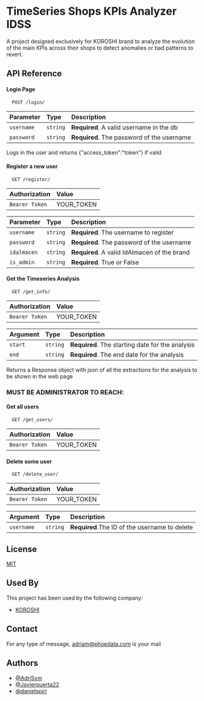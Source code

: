 
# TimeSeries Shops KPIs Analyzer IDSS

A project designed exclusively for KOROSHI brand to analyze the evolution of the main KPIs across their shops to detect anomalies or bad patterns to revert.



## API Reference

#### Login Page

```http
  POST /login/
```

| Parameter | Type     | Description                |
| :-------- | :------- | :------------------------- |
| `username` | `string` | **Required**. A valid username in the db |
| `password` | `string` | **Required**. The password of the username |

Logs in the user and returns {"access_token":"token"} if valid

#### Register a new user

```http
  GET /register/
```
| Authorization | Value |
| :-------- | :------- |
| `Bearer Token` | YOUR_TOKEN |

| Parameter | Type     | Description                       |
| :-------- | :------- | :-------------------------------- |
| `username` | `string` | **Required**. The username to register |
| `password` | `string` | **Required**. The password of the username |
| `idalmacen` | `string` | **Required**. A valid IdAlmacen of the brand |
| `is_admin` | `string` | **Required**. True or False |

#### Get the Timeseries Analysis

```http
  GET /get_info/
```
| Authorization | Value |
| :-------- | :------- |
| `Bearer Token` | YOUR_TOKEN |

| Argument | Type     | Description                       |
| :-------- | :------- | :-------------------------------- |
| `start` | `string` | **Required**. The starting date for the analysis |
| `end` | `string` | **Required**. The end date for the analysis |

Returns a Response object with json of all the extractions for the analysis to be shown in the web page


### MUST BE ADMINISTRATOR TO REACH:

#### Get all users

```http
  GET /get_users/
```
| Authorization | Value |
| :-------- | :------- |
| `Bearer Token` | YOUR_TOKEN |

#### Delete some user

```http
  GET /delete_user/
```
| Authorization | Value |
| :-------- | :------- |
| `Bearer Token` | YOUR_TOKEN |

| Argument | Type     | Description                       |
| :-------- | :------- | :-------------------------------- |
| `username` | `string` | **Required**.The ID of the username to delete |



## License

[MIT](https://choosealicense.com/licenses/mit/)


## Used By

This project has been used by the following company:

- [KOROSHI](https://www.koroshishop.com/)


## Contact

For any type of message, adriam@phoedata.com is your mail


## Authors

- [@AdriSvm](https://github.com/AdriSvm)
- [@Javierpuerta22](https://github.com/Javierpuerta22)
- [@danielspiri](https://github.com/danielspiri)


